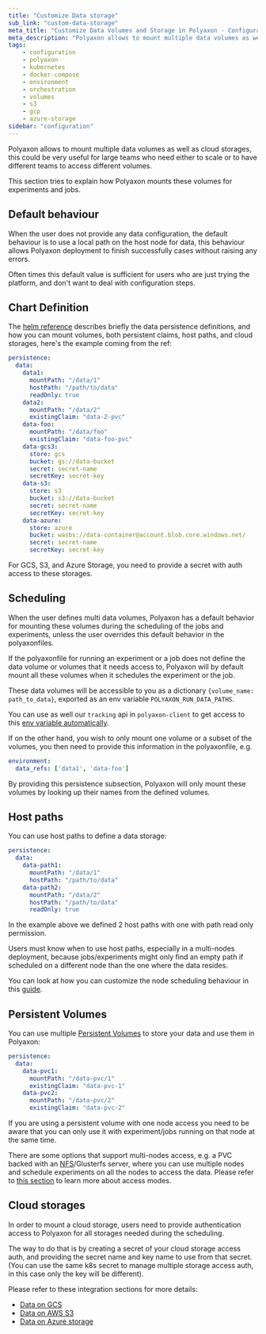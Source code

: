 ```yaml
---
title: "Customize Data storage"
sub_link: "custom-data-storage"
meta_title: "Customize Data Volumes and Storage in Polyaxon - Configuration"
meta_description: "Polyaxon allows to mount multiple data volumes as well as cloud storages."
tags:
    - configuration
    - polyaxon
    - kubernetes
    - docker-compose
    - environment
    - orchestration
    - volumes
    - s3
    - gcp
    - azure-storage
sidebar: "configuration"
---
```


Polyaxon allows to mount multiple data volumes as well as cloud storages,
this could be very useful for large teams who need either to scale or
to have different teams to access different volumes.

This section tries to explain how Polyaxon mounts these volumes for experiments and jobs.

## Default behaviour

When the user does not provide any data configuration, the default behaviour is to use a local path on the host node for data, 
this behaviour allows Polyaxon deployment to finish successfully cases without raising any errors.

Often times this default value is sufficient for users who are just trying the platform, and don't want to deal with configuration steps.


## Chart Definition

The [helm reference](/references/polyaxon-helm-reference/#persistence) describes briefly the data persistence definitions,
and how you can mount volumes, both persistent claims, host paths, and cloud storages, here's the example coming from the ref:

```yaml
persistence:
  data:
    data1:
      mountPath: "/data/1"
      hostPath: "/path/to/data"
      readOnly: true
    data2:
      mountPath: "/data/2"
      existingClaim: "data-2-pvc"
    data-foo:
      mountPath: "/data/foo"
      existingClaim: "data-foo-pvc"
    data-gcs3:
      store: gcs
      bucket: gs://data-bucket
      secret: secret-name
      secretKey: secret-key
    data-s3:
      store: s3
      bucket: s3://data-bucket
      secret: secret-name
      secretKey: secret-key
    data-azure:
      store: azure
      bucket: wasbs://data-container@account.blob.core.windows.net/
      secret: secret-name
      secretKey: secret-key
```

For GCS, S3, and Azure Storage, you need to provide a secret with auth access to these storages.

## Scheduling

When the user defines multi data volumes,
Polyaxon has a default behavior for mounting these volumes during the scheduling of the jobs and experiments,
unless the user overrides this default behavior in the polyaxonfiles.

If the polyaxonfile for running an experiment or a job does not define the data volume or volumes that it needs access to,
Polyaxon will by default mount all these volumes when it schedules the experiment or the job.

These data volumes will be accessible to you as a dictionary `{volume_name: path_to_data}`,
exported as an env variable `POLYAXON_RUN_DATA_PATHS`.

You can use as well our `tracking` api in `polyaxon-client` to get access to this [env variable automatically](/references/polyaxon-tracking-api/in-cluster/#get-data-paths).

If on the other hand, you wish to only mount one volume or a subset of the volumes,
you then need to provide this information in the polyaxonfile, e.g.

```yaml
environment:
  data_refs: ['data1', 'data-foo']
```

By providing this persistence subsection,
Polyaxon will only mount these volumes by looking up their names from the defined volumes.

## Host paths

You can use host paths to define a data storage:

```yaml
persistence:
  data:
    data-path1:
      mountPath: "/data/1"
      hostPath: "/path/to/data"
    data-path2:
      mountPath: "/data/2"
      hostPath: "/path/to/data"
      readOnly: true
```

In the example above we defined 2 host paths with one with path read only permission.

Users must know when to use host paths, especially in a multi-nodes deployment, 
because jobs/experiments might only find an empty path if scheduled on a different node than the one where the data resides.

You can look at how you can customize the node scheduling behaviour in this [guide](/configuration/custom-node-scheduling/).

## Persistent Volumes

You can use multiple [Persistent Volumes](https://kubernetes.io/docs/concepts/storage/persistent-volumes/) to store your data and use them in Polyaxon:

```yaml
persistence:
  data:
    data-pvc1:
      mountPath: "/data-pvc/1"
      existingClaim: "data-pvc-1"
    data-pvc2:
      mountPath: "/data-pvc/2"
      existingClaim: "data-pvc-2"
```

If you are using a persistent volume with one node access you need to be aware that you can only use it with experiment/jobs running on that node at the same time.

There are some options that support multi-nodes access, e.g. a PVC backed with an [NFS](/integrations/data-on-nfs/)/Glusterfs server, 
where you can use multiple nodes and schedule experiments on all the nodes to access the data. Please refer to [this section](https://kubernetes.io/docs/concepts/storage/persistent-volumes/#access-modes) to learn more about access modes.

## Cloud storages

In order to mount a cloud storage, 
users need to provide authentication access to Polyaxon for all storages needed during the scheduling.

The way to do that is by creating a secret of your cloud storage access auth, 
and providing the secret name and key name to use from that secret. 
(You can use the same k8s secret to manage multiple storage access auth, in this case only the key will be different).

Please refer to these integration sections for more details:

 * [Data on GCS](/integrations/data-on-gcs/)
 * [Data on AWS S3](/integrations/data-on-s3/)
 * [Data on Azure storage](/integrations/data-on-azure/)
